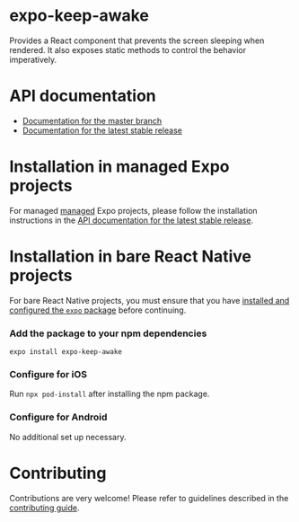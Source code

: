 # expo-keep-awake

Provides a React component that prevents the screen sleeping when rendered. It also exposes static methods to control the behavior imperatively.

# API documentation

- [Documentation for the master branch](https://github.com/expo/expo/blob/master/docs/pages/versions/unversioned/sdk/keep-awake.md)
- [Documentation for the latest stable release](https://docs.expo.io/versions/latest/sdk/keep-awake/)

# Installation in managed Expo projects

For managed [managed](https://docs.expo.io/versions/latest/introduction/managed-vs-bare/) Expo projects, please follow the installation instructions in the [API documentation for the latest stable release](https://docs.expo.io/versions/latest/sdk/keep-awake/).

# Installation in bare React Native projects

For bare React Native projects, you must ensure that you have [installed and configured the `expo` package](https://docs.expo.dev/bare/installing-expo-modules/) before continuing.

### Add the package to your npm dependencies

```
expo install expo-keep-awake
```

### Configure for iOS

Run `npx pod-install` after installing the npm package.

### Configure for Android

No additional set up necessary.

# Contributing

Contributions are very welcome! Please refer to guidelines described in the [contributing guide](https://github.com/expo/expo#contributing).

